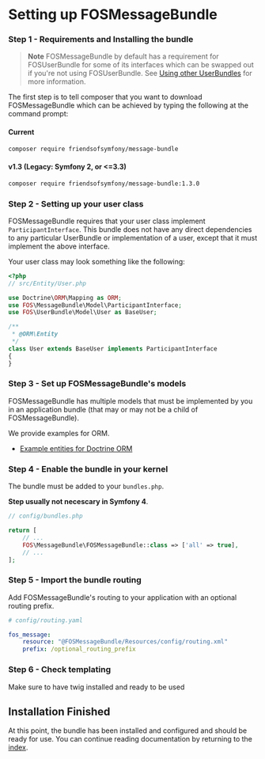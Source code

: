 Setting up FOSMessageBundle
===========================

### Step 1 - Requirements and Installing the bundle

> **Note** FOSMessageBundle by default has a requirement for FOSUserBundle for some of its
> interfaces which can be swapped out if you're not using FOSUserBundle. See
> [Using other UserBundles][] for more information.

The first step is to tell composer that you want to download FOSMessageBundle which can
be achieved by typing the following at the command prompt:

#### Current

```bash
composer require friendsofsymfony/message-bundle
```

#### v1.3 (Legacy: Symfony 2, or <=3.3)

```bash
composer require friendsofsymfony/message-bundle:1.3.0
```

### Step 2 - Setting up your user class

FOSMessageBundle requires that your user class implement `ParticipantInterface`. This
bundle does not have any direct dependencies to any particular UserBundle or
implementation of a user, except that it must implement the above interface.

Your user class may look something like the following:

```php
<?php
// src/Entity/User.php

use Doctrine\ORM\Mapping as ORM;
use FOS\MessageBundle\Model\ParticipantInterface;
use FOS\UserBundle\Model\User as BaseUser;

/**
 * @ORM\Entity
 */
class User extends BaseUser implements ParticipantInterface
{
}
```

### Step 3 - Set up FOSMessageBundle's models

FOSMessageBundle has multiple models that must be implemented by you in an application
bundle (that may or may not be a child of FOSMessageBundle).

We provide examples for ORM.

- [Example entities for Doctrine ORM][]

### Step 4 - Enable the bundle in your kernel

The bundle must be added to your `bundles.php`.

**Step usually not necescary in Symfony 4**.

```php
// config/bundles.php

return [
    // ...
    FOS\MessageBundle\FOSMessageBundle::class => ['all' => true],
    // ...
];
```

### Step 5 - Import the bundle routing

Add FOSMessageBundle's routing to your application with an optional routing prefix.

```yaml
# config/routing.yaml

fos_message:
    resource: "@FOSMessageBundle/Resources/config/routing.xml"
    prefix: /optional_routing_prefix
```

### Step 6 - Check templating

Make sure to have twig installed and ready to be used


## Installation Finished

At this point, the bundle has been installed and configured and should be ready for use.
You can continue reading documentation by returning to the [index][].

[Example entities for Doctrine ORM]: 01a-orm-models.md
[index]: 00-index.md
[Using other UserBundles]: 99-using-other-user-bundles.md
